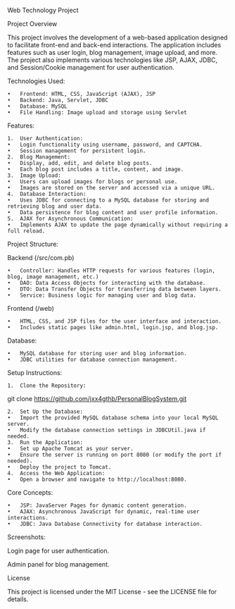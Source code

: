 Web Technology Project

Project Overview

This project involves the development of a web-based application designed to facilitate front-end and back-end interactions. The application includes features such as user login, blog management, image upload, and more. The project also implements various technologies like JSP, AJAX, JDBC, and Session/Cookie management for user authentication.

Technologies Used:

	•	Frontend: HTML, CSS, JavaScript (AJAX), JSP
	•	Backend: Java, Servlet, JDBC
	•	Database: MySQL
	•	File Handling: Image upload and storage using Servlet

Features:

	1.	User Authentication:
	•	Login functionality using username, password, and CAPTCHA.
	•	Session management for persistent login.
	2.	Blog Management:
	•	Display, add, edit, and delete blog posts.
	•	Each blog post includes a title, content, and image.
	3.	Image Upload:
	•	Users can upload images for blogs or personal use.
	•	Images are stored on the server and accessed via a unique URL.
	4.	Database Interaction:
	•	Uses JDBC for connecting to a MySQL database for storing and retrieving blog and user data.
	•	Data persistence for blog content and user profile information.
	5.	AJAX for Asynchronous Communication:
	•	Implements AJAX to update the page dynamically without requiring a full reload.

Project Structure:

Backend (/src/com.pb)

	•	Controller: Handles HTTP requests for various features (login, blog, image management, etc.)
	•	DAO: Data Access Objects for interacting with the database.
	•	DTO: Data Transfer Objects for transferring data between layers.
	•	Service: Business logic for managing user and blog data.

Frontend (/web)

	•	HTML, CSS, and JSP files for the user interface and interaction.
	•	Includes static pages like admin.html, login.jsp, and blog.jsp.

Database:

	•	MySQL database for storing user and blog information.
	•	JDBC utilities for database connection management.

Setup Instructions:

	1.	Clone the Repository:

git clone https://github.com/jxx4gthb/PersonalBlogSystem.git


	2.	Set Up the Database:
	•	Import the provided MySQL database schema into your local MySQL server.
	•	Modify the database connection settings in JDBCUtil.java if needed.
	3.	Run the Application:
	•	Set up Apache Tomcat as your server.
	•	Ensure the server is running on port 8080 (or modify the port if needed).
	•	Deploy the project to Tomcat.
	4.	Access the Web Application:
	•	Open a browser and navigate to http://localhost:8080.

Core Concepts:

	•	JSP: JavaServer Pages for dynamic content generation.
	•	AJAX: Asynchronous JavaScript for dynamic, real-time user interactions.
	•	JDBC: Java Database Connectivity for database interaction.

Screenshots:

Login page for user authentication.

Admin panel for blog management.

License

This project is licensed under the MIT License - see the LICENSE file for details.
